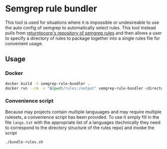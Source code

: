 # Semgrep rule bundler

This tool is used for situations where it is impossible or undesireable to use the auto config of semgrep to automatically select rules. This tool instead pulls from [returntocorp's repository of semgrep rules](https://github.com/returntocorp/semgrep-rules) and then allows a user to specify a directory of rules to package together into a single rules file for convenient usage.

## Usage
### Docker
```sh
docker build -t semgrep-rule-bundler .
docker run --rm -v "$(pwd)/rules:/output" semgrep-rule-bundler <directory_name> -o "/output/semgrep-rules.yml"
```
### Convenience script
Because may projects contain multiple languuages and may require multiple rulesets, a convenience script has been provided. To use it simply fill in the file `langs.txt` with the appropriate list of a languages (technically they need to correspond to the directory structure of the rules repo) and invoke the script

```sh
./bundle-rules.sh
```